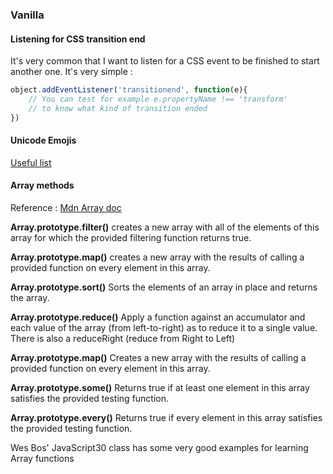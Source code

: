 ### Vanilla

#### Listening for CSS transition end

It's very common that I want to listen for a CSS event to be finished to start another one.
It's very simple :

```JavaScript
object.addEventListener('transitionend', function(e){
    // You can test for example e.propertyName !== 'transform'
    // to know what kind of transition ended
})
```

#### Unicode Emojis
[Useful list](https://gist.github.com/endolith/157796#file-unicode-official-emojis-txt)

#### Array methods

Reference : [Mdn Array doc](https://developer.mozilla.org/en-US/docs/Web/JavaScript/Reference/Global_Objects/Array)

**Array.prototype.filter()**
creates a new array with all of the elements of this array for which the provided filtering function returns true.

**Array.prototype.map()**
creates a new array with the results of calling a provided function on every element in this array.

**Array.prototype.sort()**
Sorts the elements of an array in place and returns the array.

**Array.prototype.reduce()**
Apply a function against an accumulator and each value of the array (from left-to-right) as to reduce it to a single value.
There is also a reduceRight (reduce from Right to Left)

**Array.prototype.map()**
Creates a new array with the results of calling a provided function on every element in this array.

**Array.prototype.some()**
Returns true if at least one element in this array satisfies the provided testing function.

**Array.prototype.every()**
  Returns true if every element in this array satisfies the provided testing function.

Wes Bos' JavaScript30 class has some very good examples for learning Array functions